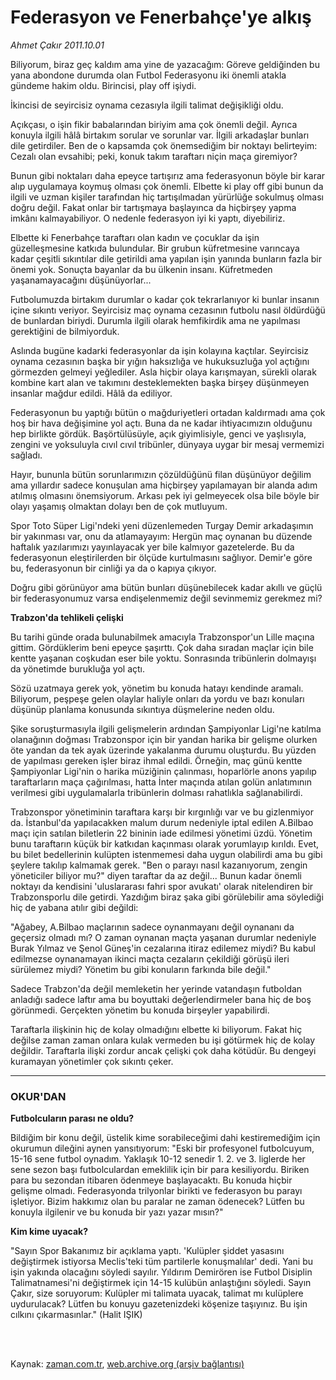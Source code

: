 # Federasyon ve Fenerbahçe'ye alkış

*Ahmet Çakır 2011.10.01*

<td class="columnist-detail">
<p>Biliyorum, biraz geç kaldım ama yine de yazacağım: Göreve geldiğinden bu yana abondone durumda olan Futbol Federasyonu iki önemli atakla gündeme hakim oldu. Birincisi, play off işiydi.</p>
<p>
<div id="haberMetinDiv">
<p>İkincisi de seyircisiz oynama cezasıyla ilgili talimat değişikliği oldu.
<p>Açıkçası, o işin fikir babalarından biriyim ama çok önemli değil. Ayrıca konuyla ilgili hâlâ birtakım sorular ve sorunlar var. İlgili arkadaşlar bunları dile getirdiler. Ben de o kapsamda çok önemsediğim bir noktayı belirteyim: Cezalı olan evsahibi; peki, konuk takım taraftarı niçin maça giremiyor?
<p>Bunun gibi noktaları daha epeyce tartışırız ama federasyonun böyle bir karar alıp uygulamaya koymuş olması çok önemli. Elbette ki play off gibi bunun da ilgili ve uzman kişiler tarafından hiç tartışılmadan yürürlüğe sokulmuş olması doğru değil. Fakat onlar bir tartışmaya başlayınca da hiçbirşey yapma imkânı kalmayabiliyor. O nedenle federasyon iyi ki yaptı, diyebiliriz.
<p>Elbette ki Fenerbahçe taraftarı olan kadın ve çocuklar da işin güzelleşmesine katkıda bulundular. Bir grubun küfretmesine varıncaya kadar çeşitli sıkıntılar dile getirildi ama yapılan işin yanında bunların fazla bir önemi yok. Sonuçta bayanlar da bu ülkenin insanı. Küfretmeden yaşanamayacağını düşünüyorlar...
<p>Futbolumuzda birtakım durumlar o kadar çok tekrarlanıyor ki bunlar insanın içine sıkıntı veriyor. Seyircisiz maç oynama cezasının futbolu nasıl öldürdüğü de bunlardan biriydi. Durumla ilgili olarak hemfikirdik ama ne yapılması gerektiğini de bilmiyorduk.
<p>Aslında bugüne kadarki federasyonlar da işin kolayına kaçtılar. Seyircisiz oynama cezasının başka bir yığın haksızlığa ve hukuksuzluğa yol açtığını görmezden gelmeyi yeğlediler. Asla hiçbir olaya karışmayan, sürekli olarak kombine kart alan ve takımını desteklemekten başka birşey düşünmeyen insanlar mağdur edildi. Hâlâ da ediliyor.
<p>Federasyonun bu yaptığı bütün o mağduriyetleri ortadan kaldırmadı ama çok hoş bir hava değişimine yol açtı. Buna da ne kadar ihtiyacımızın olduğunu hep birlikte gördük. Başörtülüsüyle, açık giyimlisiyle, genci ve yaşlısıyla, zengini ve yoksuluyla cıvıl cıvıl tribünler, dünyaya uygar bir mesaj vermemizi sağladı.
<p>Hayır, bununla bütün sorunlarımızın çözüldüğünü filan düşünüyor değilim ama yıllardır sadece konuşulan ama hiçbirşey yapılamayan bir alanda adım atılmış olmasını önemsiyorum. Arkası pek iyi gelmeyecek olsa bile böyle bir olayı yaşamış olmaktan dolayı ben de çok mutluyum.
<p>Spor Toto Süper Ligi'ndeki yeni düzenlemeden Turgay Demir arkadaşımın bir yakınması var, onu da atlamayayım: Hergün maç oynanan bu düzende haftalık yazılarımızı yayınlayacak yer bile kalmıyor gazetelerde. Bu da federasyonun eleştirilerden bir ölçüde kurtulmasını sağlıyor. Demir'e göre bu, federasyonun bir cinliği ya da o kapıya çıkıyor.
<p>Doğru gibi görünüyor ama bütün bunları düşünebilecek kadar akıllı ve güçlü bir federasyonumuz varsa endişelenmemiz değil sevinmemiz gerekmez mi?
<p><b>Trabzon'da tehlikeli çelişki</b>
<p>Bu tarihi günde orada bulunabilmek amacıyla Trabzonspor'un Lille maçına gittim. Gördüklerim beni epeyce şaşırttı. Çok daha sıradan maçlar için bile kentte yaşanan coşkudan eser bile yoktu. Sonrasında tribünlerin dolmayışı da yönetimde burukluğa yol açtı.
<p>Sözü uzatmaya gerek yok, yönetim bu konuda hatayı kendinde aramalı. Biliyorum, peşpeşe gelen olaylar haliyle onları da yordu ve bazı konuları düşünüp planlama konusunda sıkıntıya düşmelerine neden oldu.
<p>Şike soruşturmasıyla ilgili gelişmelerin ardından Şampiyonlar Ligi'ne katılma olanağının doğması Trabzonspor için bir yandan harika bir gelişme olurken öte yandan da tek ayak üzerinde yakalanma durumu oluşturdu. Bu yüzden de yapılması gereken işler biraz ihmal edildi. Örneğin, maç günü kentte Şampiyonlar Ligi'nin o harika müziğinin çalınması, hoparlörle anons yapılıp taraftarların maça çağırılması, hatta İnter maçında atılan golün anlatımının verilmesi gibi uygulamalarla tribünlerin dolması rahatlıkla sağlanabilirdi.
<p>Trabzonspor yönetiminin taraftara karşı bir kırgınlığı var ve bu gizlenmiyor da. İstanbul'da yapılacakken malum durum nedeniyle iptal edilen A.Bilbao maçı için satılan biletlerin 22 bininin iade edilmesi yönetimi üzdü. Yönetim bunu taraftarın küçük bir katkıdan kaçınması olarak yorumlayıp kırıldı. Evet, bu bilet bedellerinin kulüpten istenmemesi daha uygun olabilirdi ama bu gibi şeylere takılıp kalmamak gerek. "Ben o parayı nasıl kazanıyorum, zengin yöneticiler biliyor mu?" diyen taraftar da az değil... Bunun kadar önemli noktayı da kendisini 'uluslararası fahri spor avukatı' olarak nitelendiren bir Trabzonsporlu dile getirdi. Yazdığım biraz şaka gibi görülebilir ama söylediği hiç de yabana atılır gibi değildi:
<p>"Ağabey, A.Bilbao maçlarının sadece oynanmayanı değil oynananı da geçersiz olmadı mı? O zaman oynanan maçta yaşanan durumlar nedeniyle Burak Yılmaz ve Şenol Güneş'in cezalarına itiraz edilemez miydi? Bu kabul edilmezse oynanamayan ikinci maçta cezaların çekildiği görüşü ileri sürülemez miydi? Yönetim bu gibi konuların farkında bile değil."
<p>Sadece Trabzon'da değil memleketin her yerinde vatandaşın futboldan anladığı sadece laftır ama bu boyuttaki değerlendirmeler bana hiç de boş görünmedi. Gerçekten yönetim bu konuda birşeyler yapabilirdi.
<p>Taraftarla ilişkinin hiç de kolay olmadığını elbette ki biliyorum. Fakat hiç değilse zaman zaman onlara kulak vermeden bu işi götürmek hiç de kolay değildir. Taraftarla ilişki zordur ancak çelişki çok daha kötüdür. Bu dengeyi kuramayan yönetimler çok sıkıntı çeker.
<p><hr/>
<p><h3>OKUR'DAN</h3>
<p><b>Futbolcuların parası ne oldu?</b>
<p>Bildiğim bir konu değil, üstelik kime sorabileceğimi dahi kestiremediğim için okurumun dileğini aynen yansıtıyorum: "Eski bir profesyonel futbolcuyum, 15-16 sene futbol oynadım. Yaklaşık 10-12 senedir 1. 2. ve 3. liglerde her sene sezon başı futbolculardan emeklilik için bir para kesiliyordu. Biriken para bu sezondan itibaren ödenmeye başlayacaktı. Bu konuda hiçbir gelişme olmadı. Federasyonda trilyonlar birikti ve federasyon bu parayı işletiyor. Bizim hakkımız olan bu paralar ne zaman ödenecek? Lütfen bu konuyla ilgilenir ve bu konuda bir yazı yazar mısın?"
<p><b>Kim kime uyacak?</b>
<p>"Sayın Spor Bakanımız bir açıklama yaptı. 'Kulüpler şiddet yasasını değiştirmek istiyorsa Meclis'teki tüm partilerle konuşmalılar' dedi. Yani bu işin yakında olacağını söyledi sayılır. Yıldırım Demirören ise Futbol Disiplin Talimatnamesi'ni değiştirmek için 14-15 kulübün anlaştığını söyledi. Sayın Çakır, size soruyorum: Kulüpler mi talimata uyacak, talimat mı kulüplere uydurulacak? Lütfen bu konuyu gazetenizdeki köşenize taşıyınız. Bu işin cılkını çıkarmasınlar." (Halit IŞIK)
<p></p></p></p></p></p></p></p></p></p></p></p></p></p></p></p></p></p></p></p></p></p></p></p></p></p></div>
</p>


<p><br>
		 </br></p></td>

Kaynak: [zaman.com.tr](http://zaman.com.tr/yazar.do?yazino=1185710), [web.archive.org (arşiv bağlantısı)](http://web.archive.org/web/20120103014412/http://www.zaman.com.tr:80/yazar.do?yazino=1185710)
